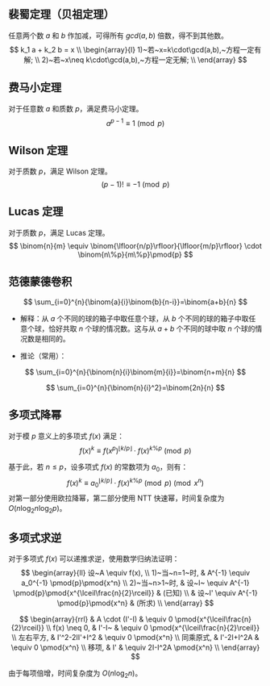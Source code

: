 ## 裴蜀定理（贝祖定理）

任意两个数 $a$ 和 $b$ 作加减，可得所有 $gcd(a,b)$ 倍数，得不到其他数。
$$
k_1 a + k_2 b = x \\
\begin{array}{l}
1)~若~x=k\cdot\gcd(a,b),~方程一定有解; \\
2)~若~x\neq k\cdot\gcd(a,b),~方程一定无解; \\
\end{array}
$$



## 费马小定理

对于任意数 $a$ 和质数 $p$，满足费马小定理。
$$
a^{p-1} \equiv 1 \pmod{p}
$$



## Wilson 定理

对于质数 $p$，满足 Wilson 定理。
$$
(p-1)! \equiv -1 \pmod{p}
$$



## Lucas 定理

对于质数 $p$，满足 Lucas 定理。
$$
\binom{n}{m} \equiv \binom{\lfloor{n/p}\rfloor}{\lfloor{m/p}\rfloor} \cdot \binom{n\%p}{m\%p}\pmod{p}
$$



## 范德蒙德卷积

$$
\sum_{i=0}^{n}{\binom{a}{i}\binom{b}{n-i}}=\binom{a+b}{n}
$$

* 解释：从 $a$ 个不同的球的箱子中取任意个球，从 $b$ 个不同的球的箱子中取任意个球，恰好共取 $n$ 个球的情况数。这与从 $a+b$ 个不同的球中取 $n$ 个球的情况数是相同的。

* 推论（常用）：

$$
\sum_{i=0}^{n}{\binom{n}{i}\binom{m}{i}}=\binom{n+m}{n}
$$

$$
\sum_{i=0}^{n}{\binom{n}{i}^2}=\binom{2n}{n}
$$



## 多项式降幂

对于模 $p$ 意义上的多项式 $f(x)$ 满足：
$$
f(x)^k \equiv f(x^p)^{\lfloor{k/p}\rfloor} \cdot f(x)^{k\%p} \pmod{p}
$$

基于此，若 $n \le p$，设多项式 $f(x)$ 的常数项为 $a_0$，则有：
$$
f(x)^k \equiv a_0^{\lfloor{k/p}\rfloor} \cdot f(x)^{k\%p} \pmod{p}\pmod{x^n}
$$
对第一部分使用欧拉降幂，第二部分使用 NTT 快速幂，时间复杂度为 $O(n\log_2{n}\log_2{p})$。



## 多项式求逆

对于多项式 $f(x)$ 可以递推求逆，使用数学归纳法证明：
$$
\begin{array}{ll}
设~A \equiv f(x), \\
1)~当~n=1~时, & A^{-1} \equiv a_0^{-1} \pmod{p}\pmod{x^n} \\
2)~当~n>1~时, & 设~I~ \equiv A^{-1} \pmod{p}\pmod{x^{\lceil\frac{n}{2}\rceil}} & (已知) \\
& 设~I' \equiv A^{-1} \pmod{p}\pmod{x^n} & (所求) \\
\end{array}
$$

$$
\begin{array}{rrl}
& A \cdot (I'-I) & \equiv 0 \pmod{x^{\lceil\frac{n}{2}\rceil}} \\
f(x) \neq 0, & I'-I~ & \equiv 0 \pmod{x^{\lceil\frac{n}{2}\rceil}} \\
左右平方, & I'^2-2II'+I^2 & \equiv 0 \pmod{x^n} \\
同乘原式, & I'-2I+I^2A & \equiv 0 \pmod{x^n} \\
移项, & I' & \equiv 2I-I^2A \pmod{x^n} \\
\end{array}
$$

由于每项倍增，时间复杂度为 $O(n \log_2{n})$。
